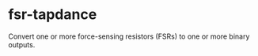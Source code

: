 # fsr-tapdance

Convert one or more force-sensing resistors (FSRs) to
one or more binary outputs.


